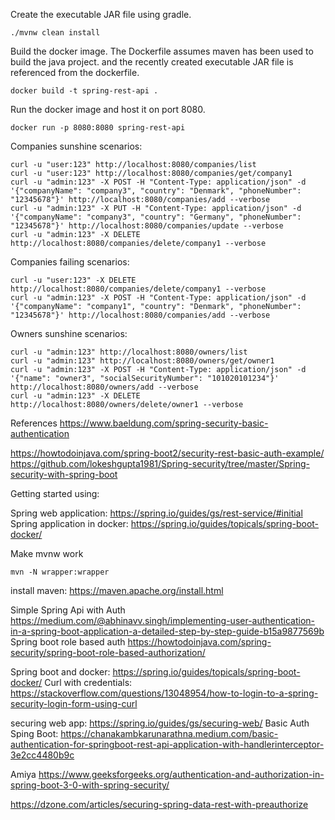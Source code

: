 Create the executable JAR file using gradle.
```
./mvnw clean install
```

Build the docker image.
The Dockerfile assumes maven has been used to build the java project.
and the recently created executable JAR file is referenced from the dockerfile.
```
docker build -t spring-rest-api .
```

Run the docker image and host it on port 8080.
```
docker run -p 8080:8080 spring-rest-api
```

Companies sunshine scenarios:
```
curl -u "user:123" http://localhost:8080/companies/list
curl -u "user:123" http://localhost:8080/companies/get/company1
curl -u "admin:123" -X POST -H "Content-Type: application/json" -d '{"companyName": "company3", "country": "Denmark", "phoneNumber": "12345678"}' http://localhost:8080/companies/add --verbose
curl -u "admin:123" -X PUT -H "Content-Type: application/json" -d '{"companyName": "company3", "country": "Germany", "phoneNumber": "12345678"}' http://localhost:8080/companies/update --verbose
curl -u "admin:123" -X DELETE http://localhost:8080/companies/delete/company1 --verbose
```

Companies failing scenarios:
```
curl -u "user:123" -X DELETE http://localhost:8080/companies/delete/company1 --verbose
curl -u "admin:123" -X POST -H "Content-Type: application/json" -d '{"companyName": "company1", "country": "Denmark", "phoneNumber": "12345678"}' http://localhost:8080/companies/add --verbose
```

Owners sunshine scenarios: 
```
curl -u "admin:123" http://localhost:8080/owners/list
curl -u "admin:123" http://localhost:8080/owners/get/owner1
curl -u "admin:123" -X POST -H "Content-Type: application/json" -d '{"name": "owner3", "socialSecurityNumber": "101020101234"}' http://localhost:8080/owners/add --verbose
curl -u "admin:123" -X DELETE http://localhost:8080/owners/delete/owner1 --verbose
```


References
https://www.baeldung.com/spring-security-basic-authentication


https://howtodoinjava.com/spring-boot2/security-rest-basic-auth-example/
https://github.com/lokeshgupta1981/Spring-security/tree/master/Spring-security-with-spring-boot

Getting started using:

Spring web application:
https://spring.io/guides/gs/rest-service/#initial
Spring application in docker:
https://spring.io/guides/topicals/spring-boot-docker/

Make mvnw work
```
mvn -N wrapper:wrapper
```

install maven:
https://maven.apache.org/install.html


Simple Spring Api with Auth
https://medium.com/@abhinavv.singh/implementing-user-authentication-in-a-spring-boot-application-a-detailed-step-by-step-guide-b15a9877569b
Spring boot role based auth
https://howtodoinjava.com/spring-security/spring-boot-role-based-authorization/


Spring boot and docker:
https://spring.io/guides/topicals/spring-boot-docker/
Curl with credentials:
https://stackoverflow.com/questions/13048954/how-to-login-to-a-spring-security-login-form-using-curl

securing web app:
https://spring.io/guides/gs/securing-web/
Basic Auth Sping Boot:
https://chanakambkarunarathna.medium.com/basic-authentication-for-springboot-rest-api-application-with-handlerinterceptor-3e2cc4480b9c

Amiya
https://www.geeksforgeeks.org/authentication-and-authorization-in-spring-boot-3-0-with-spring-security/

https://dzone.com/articles/securing-spring-data-rest-with-preauthorize